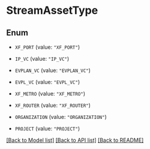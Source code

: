 # StreamAssetType

## Enum


* `XF_PORT` (value: `"XF_PORT"`)

* `IP_VC` (value: `"IP_VC"`)

* `EVPLAN_VC` (value: `"EVPLAN_VC"`)

* `EVPL_VC` (value: `"EVPL_VC"`)

* `XF_METRO` (value: `"XF_METRO"`)

* `XF_ROUTER` (value: `"XF_ROUTER"`)

* `ORGANIZATION` (value: `"ORGANIZATION"`)

* `PROJECT` (value: `"PROJECT"`)


[[Back to Model list]](../README.md#documentation-for-models) [[Back to API list]](../README.md#documentation-for-api-endpoints) [[Back to README]](../README.md)


